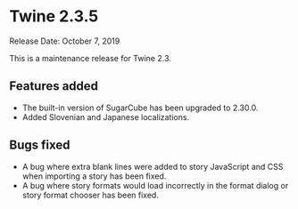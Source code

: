 # Twine 2.3.5

Release Date: October 7, 2019

This is a maintenance release for Twine 2.3.

## Features added

* The built-in version of SugarCube has been upgraded to 2.30.0.
* Added Slovenian and Japanese localizations.

## Bugs fixed

* A bug where extra blank lines were added to story JavaScript and CSS when importing a story has been fixed.
* A bug where story formats would load incorrectly in the format dialog or story format chooser has been fixed.
